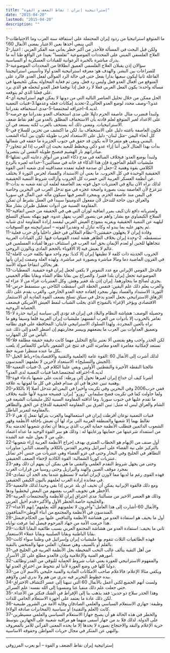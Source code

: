 ```yaml
---
title: "إستراتيجية إيران : نقاط الضعف و القوة"
date: "2015-04-20"
lastmod: "2015-04-20"
description: ""
---
```





1-ما المتوقع استراتيجيا من ردود إيران المحتملة على استفاقة سنة العرب وما الاحتياطات التي ينبغي أخذها بعين الاعتبار بمعنى الأنفال 60؟  
2-ولكن قبل البحث في المسألة فلأحذر من أكبر خطر يعاني منه الفكر العربي : اعتبار العلاج الفلسفي المبني على المحددات الموضوعية “تفلفسا” بعيدا عن الواقع ظنا أنه ما يدرك مباشرة بالخبرة الرعوانية للقيادات العسكرية أو السياسية.  
3-سؤالان إذن يقبلان العلاج الفلسفي العميق انطلاقا من المحددات الموضوعية للصراعات بين البشر. والهدف هو: معرفة استراتيجية العدو أولا وتأسيس استراتيجيتنا الفاعلة ثانيا ليكون سعيها بدارا بفعل حتى في حالة الرد الموالي لفعل العدو. فالرد على المتوقع من أفعال العدو فعل وليس رد فعل. ومن ثم فغاية المحاولة يمكن تلخيصها في مسألة واحدة: يكون الفعل العربي فعلا لا رد فعل إذا توقعنا فعل العدو لنجعله هو الذي يرد على فعلنا الذي لم يتوقعه.  
4-الحل ممكن من خلال تحليل العناصر التالية التي من دونها لا يمكن فهم استراتيجية أي عدو:1-وصف محدد لوضع العدو الحالي.2-تحديد إمكانات فعله وعدمها.3-فنيات التعمية لديه.4-اختراقه لمجتمعنا-5-مدى استخفافه بقدراتنا.  
5-ولنبدأ فنضرب مثال عاصفة الحزم دليلا على مدى استخفاف العدو بقدراتنا مع حرصه على الاعداد لغير المتوقع لعلم قادته بأن الاستخفاف المطلق بالعدو من أهم نقاط ضعف الاستراتيجيات. ومعنى ذلك أنه يستخف بالعرب لكنه يستعد في آن.  
6-فكون العاصفة باغتته دليل على الاستخفاف بنا. لكن ما اكتشف من تخزين للسلاح في كل أنحاء اليمن -مثل لبنان- دليل على الاستعداد لحرب طويلة تكون بين أبناء الشعب اليمني ويبقى هو متفرجا لأنه يكون قد حقق في جنوب الجزيرة ما حققه في شمالها.  
7-بدأت بهذا المثال لأبين أننا إزاء عدو ذكي ويخطط للبعيد بحيث إن العرب إذا لم تتجاوز مبادراتهم نار الهشيم فتصبح طويلة النفس لن ينتصروا.  
8-ولنبدأ بوضع العدو: فبخلاف المبالغة في مدح ذكاء العدو من أبواق دعايته التي تمثلها مليشيات القلم المأجورة فإن هذا الذكاء قد خانه في مسألتين:1-خداعه لغيره بالردع الكلامي بقوة وهمية 2-جعل أي صدمة فعلية تفقده مصداقيته لدى شعبه أعني القوة الحقيقية الوحيدة في كل الحروب. ما يعني أن الاستبداد والفساد لحرس الثورة لا يختلف عن أنظمة العسكر العربية التي خسرت كل الحروب وأزالت شروط التنمية الحقيقية.  
9-لذلك نراه الآن يبالغ في العنتريات حول قوته بعد العاصفة لعلمه أن ثقة شعبه به بدأت تتزعزع لأن العاصفة بينت بصورة واضحة عجزه في منع تدخل العرب في البحرين وخاصة في اليمن منذ عاصفة الحزم. وبمجرد النصر فيها سيكون مآله عين المآل في سوريا والعراق دون حاجة للتدخل لأن مفعول الدومينوا سيبدأ في العمل بشرط أن تمكن المقاومة السنية من أدوات تعطيل طيران بشار مثلا.  
10-ولعنترياته دافع ثان:كيف يمرر اتفاقية لوزان التي هي في الحقيقة من جنس اتفاقية السلاح الكيمياوي مع بشار: واهم من يتصور الغرب يمهل عدوه. فهو ينهكه بسباق التسلح ليلهيه عن التنمية الحقيقية ويغريه بنموذج العيش الغربي ليفسد إرادة المقاومة لدى شبابه ثم يجهز عليه بما يبدو له وكانه تنازل له وتقديرا لقوته – استراتيجيته مع السوفيات.  
11-وقادة إيران لا يجهلون حقيقتين:1-نظام الملالي في خطر داخليا وأي حرب فعلية ستسقطه. 2-وحدة إيران بخلاف الظاهر هشة لتعدد القوميات فيها. لكن القيادات العربية تتجاهلها للجبن أو لعدم الإيمان بحق أمة العرب في استئناف دورها لقيادة المسلمين في عالم لا يعيش فيه إلا الأقوياء بالحجم المادي وبالوزن الروحي.  
12-الحروب الحديثة ذات كلفة لا تطيقها إيران إلا كذبا: يوم واحد منها بكلفة حرب كاملة في القرون الماضية دما ومالا مباشرة وبصورة غير مباشرة. ولهذه العلة وصفت إيران بأنها هر يحاكي انتفاخا صولة الأسد.  
13-فالدخل القومي الإيراني مع عدد النفوس لا يكفي لجعل إيران قوة حقيقية. المعطيات الموضوعية تجعل إيران بلدا فقيرا. والصراع بين بقايا نظام الشاه وبقايا نظام الخميني يجري لصالح ما يتجاوزهما. إيران إذن بلد فقير وهش. وكل العنتريات عزاء من لا عزاء له.  
14-والغرب يعلم ذلك علم اليقين: فنفس الخطة التي أسقطت الكاجي بي ستسقط حرس الثورة: الاستبداد والفساد ينهار بمجرد إفقاده حجة العدو الخارجي. والغرب يقدم على ذلك الإرهاق الاستراتيجي بجعل العدو يدخل في سباق تسلح يضعف القوة المادية أي الاستثمار الاقتصادي ويؤخر الإغراء بالنموذج الذي يجلب الشباب لنمط العيش الأمريكي فيضعف الحصانة الروحية.  
15-وحصيلة الوصف: هشاشة النظام والبلاد في إيران قد تؤدي إلى سياسة إيرانية حذرة لا تغامر بالحروب إلا بأدوات من العرب أنفسهم: مليشيات إيران العربية قلما وسيفا وهو ما نراه بالعين المجردة. ولهذا السلوك الاستراتيجي غايتان: المحافظة على قوى نظامه وتعميق العداوات بين العرب ما يضعفهم وييسر محاربتهم إن اضطر العدو إلى ذلك عند اليأس من كل المهارب.  
16-لكن الحذر واجب وهو يقتضي ألا نعتبر نتائج التحليل مهما كانت دقيقة حقيقة مطلقة فلا نستعد لإمكانية مغامرة العدو مغامرته التي قد تنتج عن الشعور باليأس كالمقامر إذ يلعب بكل ما عنده منتظرا ضربة حظ.  
17-لذلك أشرت إلى الأنفال 60 :القوة عامة (العلمية والتقنية والاقتصادية)+رباط الخيل (الجيش والتسليح)+ الاستعداد لآخرين لا نعلمهم: المندسون.  
18-عالجنا النقطة الأخيرة والنقطتين الأوليين وبقي علينا الكلام في .3-فنيات التعمية لديه.4-اختراقه لمجتمعنا.فما فنيات التعمية لدى العدو؟  
19-أشرنا كيف أن خداع إيران لغيرها تحول إلى ورطة: كذبت على شعبها بادعاء قوة وهمية تبين عجزها في أي صدام فعلي في كل ما لقوتها به علاقة.  
20-ففي حرب2006 وفي البحرين وفي تكريت وأخيرا في اليمن:لم تتدخل أصلا إلا بالكلام ولما حاولت كما في تكريت فضح سليماني “زورو” إيران: فضيحة مدوية لأنها علنية بخلاف ما تقدم عليها في جنوب سوريا. وما أذاقته المقاومة السنية لكل مليشيات الشيعة في الشام والعراق ليس له مثيل: تبين الفرق بين المقاومة الحقيقية للدفاع عن الحق والتظاهر بالمقاومة لتمرير الباطل.  
21-فنيات التعمية نوعان أفرطت إيران في استعمالهما والغرب يتركها تفعل إذ هي لا تغالط بهما إلا شعبها والمنطقة العربية التي يراد لها أن تعيش بإخافة الأنظمة وقهر الشعوب الدائمين فتطلب الأنظمة حماية الغرب الذي يريدها أن تعادي شعوبها لخدمته بدلا من استمداد شرعيتها من حمايتها ورعايتها له : وذلك هو سر القوة الوحيد ما عداه اعتماد على من لا يعول عليه عند الشدة.  
22-أول صنف من الإيهام هو الخطاب العنتري بهدف إحراج الأنظمة العربية إزاء شعوبها بالتركيز على نية القضاء على أسرائيل وتحرير القدس بالكلام. والصنف الثاني: مناورات التظاهر في الخليج وفي البحار وحتى في غزو الفضاء وهي عنتريات من جنس آخر تماثل عنتريات كوريا الشمالية: القوة الكاذبة لإخفاء الضعف الحقيقي.  
23-وحتى من يجهل شروط التقدم العلمي والتقني ما هي يمكن أن يفهم أن ذلك وهم بمجرد موقف الصين والهند والبرازيل وحتى روسيا من قرارات الغرب  
24-فهذه القوى رغم ما لديها مما لاوزن لإيران أمامه لا تستطيع عندما يجد الجد أن تتمادى في معاندة إرادة الغرب لعلمهم بالبون الكيفي الحقيقي.  
25-ومع ذلك فالقوة الإيرانية يمكن أن تخيف أي بلد عربي إذا بقي وحيدا.لذلك فالتعمية الأخطر هي تخويف العرب بعضهم من البعض ليخطبوا ودها.  
26-وذلك هو العنصر الاخير من مسألتنا: مدى اختراق إيران للأنظمة والمجتمعات العربية والخليجية خاصة.الخطر الأول والأكبر=قدم أخيل العربي.  
27-والأنفال 60-أشارت إلى هذا العامل:”وأخرون لا تعلمونهم ألله يعلمهم”.إنهم الأعداء المندسون في الأنظمة والمجتمع.من أبناء الوطن=المنافقون.  
28-أول ما يخيف هو استفادة العدو من هشاشة الأنظمة والتنافس عليها بين الحكام:فبمثل هذا حرمت الأمة من جهاد المرحوم فيصل لما عرفت نواياه.  
29-ثاني ما يخيف: استفادة العدو من هشاشة المجتمع العربي بسبب طائفية البقايا الثلاث: بقايا الباطنية وبقايا الصليبية وبقايا عملاء الاستعمار.  
30-فهذه الطائفيات الثلاث تتقوم بها مليشيات إيران وإسرائيل في وطننا سواء كانت بالقلم أو بالسيف وهي صنفان: العلني منها والمتخفي بالتقية.  
31-من أهل التقية يتألف غالب النخب المحيطة بجل الأنظمة العربية في الخليج في أمورهم الفنية والإعلامية وإذن فالعدو مطلع على كل الأسرار.  
32-والمفهوم الاستراتيجي للعورة يعني غياب شروط الحماية للتوقي من الغدر:وظائف دولنا كلها في وضع العورة لأننا لم نتحوط من اختراق العدو لها.  
33-ويكفي مثالا الإعلام: فالاعلام صاحب الامكانات المادية والفنية خليجي بالاسم لأن من بيده خطوط التحرير فيه ندري من هم ولا ندري لمن ولاؤهم.  
34-ولست أتهم الجميع.لكني أعمل بالأنفال 60 التي تنبهنا إلى عسر اكتشاف الاختراق حتى جعلت علم ذلك منفيا عنا ومنسوبا إلى الله نفسه: علم السرائر.  
35-وهذا الحذر سلاح ذو حدين: فقد يذهب بنا إلى الإفراط في الشك فنكثر من الأعداء. لكن ذلك عادة ما يعتمد على أجهزة الاستعلام الحامي للذات.  
36-وظيفة: جهازي الاستعلام السياسي والعلمي الصادقان وقاية الأمة من الشرور طبيعية كانت (العلم والتقنية) أو سياسية (المخابرات صادقة الولاء).  
37-والخطر في هذه الحالة هو أن يصبح جهازا الاستعلام السياسي والعلمي مسيطرين على الدولة. لذلك فلا بد من جهاز أسمى منهما هو مراقبة شعبية على الجهازين بتوسط حرية الإعلام والنقد والاحتجاج بصورة لا يحدها إلا ما يحده المعنى القرآني للأمر بالمعروف والنهي عن المنكر في مجال حريات المواطن وحقوقه الاساسية.

---

إستراتيجية إيران نقاط الضعف و القوة – أبو يعرب المرزوقي

###